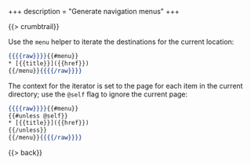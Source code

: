 +++
description = "Generate navigation menus"
+++

{{> crumbtrail}}

Use the `menu` helper to iterate the destinations for the current location:

```handlebars
{{{{raw}}}}{{#menu}}
* [{{title}}]({{href}})
{{/menu}}{{{{/raw}}}}
```

The context for the iterator is set to the page for each item in the current directory; use the `@self` flag to ignore the current page:

```handlebars
{{{{raw}}}}{{#menu}}
{{#unless @self}}
* [{{title}}]({{href}})
{{/unless}}
{{/menu}}{{{{/raw}}}}
```

{{> back}}
